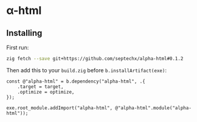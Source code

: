 # α-html

## Installing

First run:

```sh
zig fetch --save git+https://github.com/septechx/alpha-html#0.1.2
```

Then add this to your `build.zig` before `b.installArtifact(exe)`:

```zig
const @"alpha-html" = b.dependency("alpha-html", .{
    .target = target,
    .optimize = optimize,
});

exe.root_module.addImport("alpha-html", @"alpha-html".module("alpha-html"));

```
